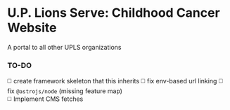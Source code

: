 # U.P. Lions Serve: Childhood Cancer Website

A portal to all other UPLS organizations

### TO-DO

◻️ create framework skeleton that this inherits
◻️ fix env-based url linking
◻️ fix `@astrojs/node` (missing feature map)  
◻️ Implement CMS fetches
